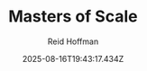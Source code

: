 ---
title: "Masters of Scale"
date: "2025-08-16T19:43:17.434Z"
author: "Reid Hoffman"
read_year: "NO"
recommendation: '3'
url: /bookshelf/masters-of-scale
---